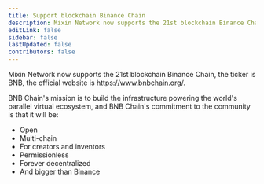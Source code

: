 ```yaml
---
title: Support blockchain Binance Chain
description: Mixin Network now supports the 21st blockchain Binance Chain.
editLink: false
sidebar: false
lastUpdated: false
contributors: false
---
```


Mixin Network now supports the 21st blockchain Binance Chain, the ticker is BNB, the official website is https://www.bnbchain.org/.

BNB Chain's mission is to build the infrastructure powering the world's parallel virtual ecosystem, and BNB Chain's commitment to the community is that it will be:

- Open
- Multi-chain
- For creators and inventors
- Permissionless
- Forever decentralized
- And bigger than Binance